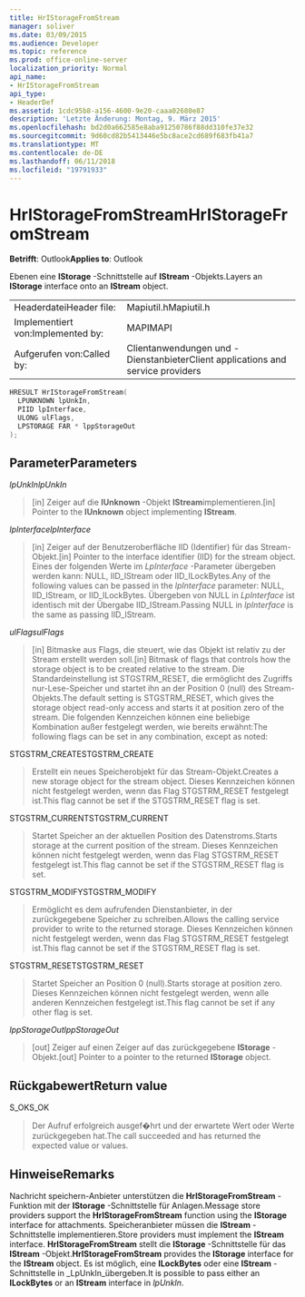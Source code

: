 ```yaml
---
title: HrIStorageFromStream
manager: soliver
ms.date: 03/09/2015
ms.audience: Developer
ms.topic: reference
ms.prod: office-online-server
localization_priority: Normal
api_name:
- HrIStorageFromStream
api_type:
- HeaderDef
ms.assetid: 1cdc95b8-a156-4600-9e20-caaa02680e87
description: 'Letzte Änderung: Montag, 9. März 2015'
ms.openlocfilehash: bd2d0a662585e8aba91250786f88dd310fe37e32
ms.sourcegitcommit: 9d60cd82b5413446e5bc8ace2cd689f683fb41a7
ms.translationtype: MT
ms.contentlocale: de-DE
ms.lasthandoff: 06/11/2018
ms.locfileid: "19791933"
---
```

# <a name="hristoragefromstream"></a><span data-ttu-id="575a4-103">HrIStorageFromStream</span><span class="sxs-lookup"><span data-stu-id="575a4-103">HrIStorageFromStream</span></span>

  
  
<span data-ttu-id="575a4-104">**Betrifft**: Outlook</span><span class="sxs-lookup"><span data-stu-id="575a4-104">**Applies to**: Outlook</span></span> 
  
<span data-ttu-id="575a4-105">Ebenen eine **IStorage** -Schnittstelle auf **IStream** -Objekts.</span><span class="sxs-lookup"><span data-stu-id="575a4-105">Layers an **IStorage** interface onto an **IStream** object.</span></span> 
  
|||
|:-----|:-----|
|<span data-ttu-id="575a4-106">Headerdatei</span><span class="sxs-lookup"><span data-stu-id="575a4-106">Header file:</span></span>  <br/> |<span data-ttu-id="575a4-107">Mapiutil.h</span><span class="sxs-lookup"><span data-stu-id="575a4-107">Mapiutil.h</span></span>  <br/> |
|<span data-ttu-id="575a4-108">Implementiert von:</span><span class="sxs-lookup"><span data-stu-id="575a4-108">Implemented by:</span></span>  <br/> |<span data-ttu-id="575a4-109">MAPI</span><span class="sxs-lookup"><span data-stu-id="575a4-109">MAPI</span></span>  <br/> |
|<span data-ttu-id="575a4-110">Aufgerufen von:</span><span class="sxs-lookup"><span data-stu-id="575a4-110">Called by:</span></span>  <br/> |<span data-ttu-id="575a4-111">Clientanwendungen und -Dienstanbieter</span><span class="sxs-lookup"><span data-stu-id="575a4-111">Client applications and service providers</span></span>  <br/> |
   
```cpp
HRESULT HrIStorageFromStream(
  LPUNKNOWN lpUnkIn,
  PIID lpInterface,
  ULONG ulFlags,
  LPSTORAGE FAR * lppStorageOut
);
```

## <a name="parameters"></a><span data-ttu-id="575a4-112">Parameter</span><span class="sxs-lookup"><span data-stu-id="575a4-112">Parameters</span></span>

 <span data-ttu-id="575a4-113">_lpUnkIn_</span><span class="sxs-lookup"><span data-stu-id="575a4-113">_lpUnkIn_</span></span>
  
> <span data-ttu-id="575a4-114">[in] Zeiger auf die **IUnknown** -Objekt **IStream**implementieren.</span><span class="sxs-lookup"><span data-stu-id="575a4-114">[in] Pointer to the **IUnknown** object implementing **IStream**.</span></span> 
    
 <span data-ttu-id="575a4-115">_lpInterface_</span><span class="sxs-lookup"><span data-stu-id="575a4-115">_lpInterface_</span></span>
  
> <span data-ttu-id="575a4-116">[in] Zeiger auf der Benutzeroberfläche IID (Identifier) für das Stream-Objekt.</span><span class="sxs-lookup"><span data-stu-id="575a4-116">[in] Pointer to the interface identifier (IID) for the stream object.</span></span> <span data-ttu-id="575a4-117">Eines der folgenden Werte im _LpInterface_ -Parameter übergeben werden kann: NULL, IID_IStream oder IID_ILockBytes.</span><span class="sxs-lookup"><span data-stu-id="575a4-117">Any of the following values can be passed in the  _lpInterface_ parameter: NULL, IID_IStream, or IID_ILockBytes.</span></span> <span data-ttu-id="575a4-118">Übergeben von NULL in _LpInterface_ ist identisch mit der Übergabe IID_IStream.</span><span class="sxs-lookup"><span data-stu-id="575a4-118">Passing NULL in  _lpInterface_ is the same as passing IID_IStream.</span></span> 
    
 <span data-ttu-id="575a4-119">_ulFlags_</span><span class="sxs-lookup"><span data-stu-id="575a4-119">_ulFlags_</span></span>
  
> <span data-ttu-id="575a4-120">[in] Bitmaske aus Flags, die steuert, wie das Objekt ist relativ zu der Stream erstellt werden soll.</span><span class="sxs-lookup"><span data-stu-id="575a4-120">[in] Bitmask of flags that controls how the storage object is to be created relative to the stream.</span></span> <span data-ttu-id="575a4-121">Die Standardeinstellung ist STGSTRM_RESET, die ermöglicht des Zugriffs nur-Lese-Speicher und startet ihn an der Position 0 (null) des Stream-Objekts.</span><span class="sxs-lookup"><span data-stu-id="575a4-121">The default setting is STGSTRM_RESET, which gives the storage object read-only access and starts it at position zero of the stream.</span></span> <span data-ttu-id="575a4-122">Die folgenden Kennzeichen können eine beliebige Kombination außer festgelegt werden, wie bereits erwähnt:</span><span class="sxs-lookup"><span data-stu-id="575a4-122">The following flags can be set in any combination, except as noted:</span></span>
    
<span data-ttu-id="575a4-123">STGSTRM_CREATE</span><span class="sxs-lookup"><span data-stu-id="575a4-123">STGSTRM_CREATE</span></span> 
  
> <span data-ttu-id="575a4-124">Erstellt ein neues Speicherobjekt für das Stream-Objekt.</span><span class="sxs-lookup"><span data-stu-id="575a4-124">Creates a new storage object for the stream object.</span></span> <span data-ttu-id="575a4-125">Dieses Kennzeichen können nicht festgelegt werden, wenn das Flag STGSTRM_RESET festgelegt ist.</span><span class="sxs-lookup"><span data-stu-id="575a4-125">This flag cannot be set if the STGSTRM_RESET flag is set.</span></span> 
    
<span data-ttu-id="575a4-126">STGSTRM_CURRENT</span><span class="sxs-lookup"><span data-stu-id="575a4-126">STGSTRM_CURRENT</span></span> 
  
> <span data-ttu-id="575a4-127">Startet Speicher an der aktuellen Position des Datenstroms.</span><span class="sxs-lookup"><span data-stu-id="575a4-127">Starts storage at the current position of the stream.</span></span> <span data-ttu-id="575a4-128">Dieses Kennzeichen können nicht festgelegt werden, wenn das Flag STGSTRM_RESET festgelegt ist.</span><span class="sxs-lookup"><span data-stu-id="575a4-128">This flag cannot be set if the STGSTRM_RESET flag is set.</span></span> 
    
<span data-ttu-id="575a4-129">STGSTRM_MODIFY</span><span class="sxs-lookup"><span data-stu-id="575a4-129">STGSTRM_MODIFY</span></span> 
  
> <span data-ttu-id="575a4-130">Ermöglicht es dem aufrufenden Dienstanbieter, in der zurückgegebene Speicher zu schreiben.</span><span class="sxs-lookup"><span data-stu-id="575a4-130">Allows the calling service provider to write to the returned storage.</span></span> <span data-ttu-id="575a4-131">Dieses Kennzeichen können nicht festgelegt werden, wenn das Flag STGSTRM_RESET festgelegt ist.</span><span class="sxs-lookup"><span data-stu-id="575a4-131">This flag cannot be set if the STGSTRM_RESET flag is set.</span></span> 
    
<span data-ttu-id="575a4-132">STGSTRM_RESET</span><span class="sxs-lookup"><span data-stu-id="575a4-132">STGSTRM_RESET</span></span> 
  
> <span data-ttu-id="575a4-133">Startet Speicher an Position 0 (null).</span><span class="sxs-lookup"><span data-stu-id="575a4-133">Starts storage at position zero.</span></span> <span data-ttu-id="575a4-134">Dieses Kennzeichen können nicht festgelegt werden, wenn alle anderen Kennzeichen festgelegt ist.</span><span class="sxs-lookup"><span data-stu-id="575a4-134">This flag cannot be set if any other flag is set.</span></span> 
    
 <span data-ttu-id="575a4-135">_lppStorageOut_</span><span class="sxs-lookup"><span data-stu-id="575a4-135">_lppStorageOut_</span></span>
  
> <span data-ttu-id="575a4-136">[out] Zeiger auf einen Zeiger auf das zurückgegebene **IStorage** -Objekt.</span><span class="sxs-lookup"><span data-stu-id="575a4-136">[out] Pointer to a pointer to the returned **IStorage** object.</span></span> 
    
## <a name="return-value"></a><span data-ttu-id="575a4-137">Rückgabewert</span><span class="sxs-lookup"><span data-stu-id="575a4-137">Return value</span></span>

<span data-ttu-id="575a4-138">S_OK</span><span class="sxs-lookup"><span data-stu-id="575a4-138">S_OK</span></span> 
  
> <span data-ttu-id="575a4-139">Der Aufruf erfolgreich ausgef�hrt und der erwartete Wert oder Werte zurückgegeben hat.</span><span class="sxs-lookup"><span data-stu-id="575a4-139">The call succeeded and has returned the expected value or values.</span></span>
    
## <a name="remarks"></a><span data-ttu-id="575a4-140">Hinweise</span><span class="sxs-lookup"><span data-stu-id="575a4-140">Remarks</span></span>

<span data-ttu-id="575a4-141">Nachricht speichern-Anbieter unterstützen die **HrIStorageFromStream** -Funktion mit der **IStorage** -Schnittstelle für Anlagen.</span><span class="sxs-lookup"><span data-stu-id="575a4-141">Message store providers support the **HrIStorageFromStream** function using the **IStorage** interface for attachments.</span></span> <span data-ttu-id="575a4-142">Speicheranbieter müssen die **IStream** -Schnittstelle implementieren.</span><span class="sxs-lookup"><span data-stu-id="575a4-142">Store providers must implement the **IStream** interface.</span></span> <span data-ttu-id="575a4-143">**HrIStorageFromStream** stellt die **IStorage** -Schnittstelle für das **IStream** -Objekt.</span><span class="sxs-lookup"><span data-stu-id="575a4-143">**HrIStorageFromStream** provides the **IStorage** interface for the **IStream** object.</span></span> <span data-ttu-id="575a4-144">Es ist möglich, eine **ILockBytes** oder eine **IStream** -Schnittstelle in _LpUnkIn_übergeben.</span><span class="sxs-lookup"><span data-stu-id="575a4-144">It is possible to pass either an **ILockBytes** or an **IStream** interface in  _lpUnkIn_.</span></span> 
  

